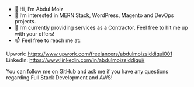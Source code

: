 - 👋 Hi, I’m Abdul Moiz 
- 👀 I’m interested in MERN Stack, WordPress, Magento and DevOps projects.
- 🌱 I’m currently providing services as a Contractor. Feel free to hit me up with your offers!
- 📫 Feel free to reach me at:

Upwork: https://www.upwork.com/freelancers/abdulmoizsiddiqui001
LinkedIn: https://www.linkedin.com/in/abdulmoizsiddiqui/

You can follow me on GitHub and ask me if you have any questions regarding Full Stack Development and AWS!
